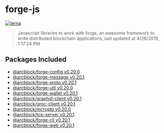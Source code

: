 # forge-js

[![lerna](https://img.shields.io/badge/maintained%20with-lerna-cc00ff.svg)](https://lernajs.io/)

> Javascript libraries to work with forge, an awesome framework to write distributed blockchain applications, last updated at 4/26/2019, 1:17:24 PM

## Packages Included


- [@arcblock/forge-config v0.20.0](./packages/forge-config)
- [@arcblock/forge-message v0.20.1](./packages/forge-message)
- [@arcblock/forge-proto v0.20.1](./packages/forge-proto)
- [@arcblock/forge-util v0.20.0](./packages/forge-util)
- [@arcblock/forge-wallet v0.20.1](./packages/forge-wallet)
- [@arcblock/graphql-client v0.20.1](./packages/graphql-client)
- [@arcblock/grpc-client v0.20.1](./packages/grpc-client)
- [@arcblock/mcrypto v0.20.0](./packages/mcrypto)
- [@arcblock/tcp-server v0.20.1](./packages/tcp-server)
- [@arcblock/forge-cli v0.20.1](./apps/forge-cli)
- [@arcblock/forge-web v0.20.1](./apps/forge-web)
